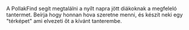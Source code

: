 A PollakFind segít megtalálni a nyílt napra jött diákoknak a megfeleló tantermet.
Beírja hogy honnan hova szeretne menni, és készít neki egy "térképet" ami elvezeti őt a kívánt tanterembe.
